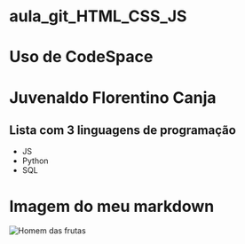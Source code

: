 # aula_git_HTML_CSS_JS
# Uso de CodeSpace

# Juvenaldo Florentino Canja

## Lista com 3 linguagens de programação
- JS
- Python
- SQL

# Imagem do meu markdown


![Homem das frutas](https://www.google.com/url?sa=i&url=https%3A%2F%2Fwww.hortifrutas.pt%2Fproduct%2Fbatata-doce-roxa&psig=AOvVaw1uiwVQTjPzCuuqmBXBSK4O&ust=1717346354733000&source=images&cd=vfe&opi=89978449&ved=0CBIQjRxqFwoTCPC_zvHruoYDFQAAAAAdAAAAABA5)

